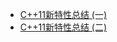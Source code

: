  - [C++11新特性总结 (一)](https://www.cnblogs.com/wangqiguo/p/5635441.html#_label8)
 - [C++11新特性总结 (二)](https://www.cnblogs.com/wangqiguo/p/5678360.html)
